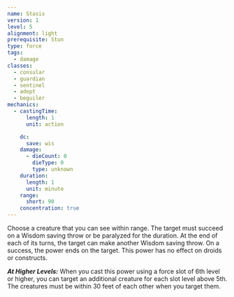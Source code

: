 ```yaml
---
name: Stasis
version: 1
level: 5
alignment: light
prerequisite: Stun
type: force
tags:
  - damage
classes:
  - consular
  - guardian
  - sentinel
  - adept
  - beguiler
mechanics:
  - castingTime:
      length: 1
      unit: action

    dc:
      save: wis
    damage:
      - dieCount: 0
        dieType: 0
        type: unknown
    duration:
      length: 1
      unit: minute
    range:
      short: 90
    concentration: true
---
```

Choose a creature that you can see within range. The target must succeed on a Wisdom saving throw or be paralyzed for the duration. At the end of each of its turns, the target can make another Wisdom saving throw. On a success, the power ends on the target. This power has no effect on droids or constructs. 

***__At Higher Levels__:*** When you cast this power using a force slot of 6th level or higher, you can target an additional creature for each slot level above 5th. The creatures must be within 30 feet of each other when you target them.
    